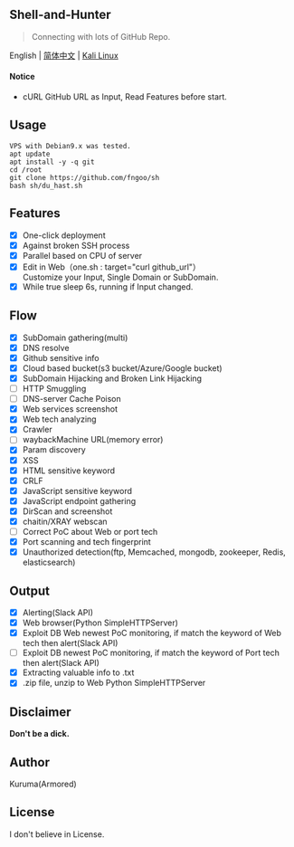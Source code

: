 Shell-and-Hunter
------
>Connecting with lots of GitHub Repo.  
  
English | [简体中文](./README_CN.md) | [Kali Linux](./split_for_kali-Debian7.md)  
  
#### Notice
- cURL GitHub URL as Input, Read Features before start.  
  
## Usage
``` 
VPS with Debian9.x was tested.  
apt update
apt install -y -q git
cd /root
git clone https://github.com/fngoo/sh
bash sh/du_hast.sh
```
## Features
- [x] One-click deployment 
- [x] Against broken SSH process
- [x] Parallel based on CPU of server
- [x] Edit in Web（one.sh : target="curl github_url"）  
Customize your Input, Single Domain or SubDomain.  
- [x] While true sleep 6s, running if Input changed.   
## Flow
- [x] SubDomain gathering(multi)
- [x] DNS resolve
- [x] Github sensitive info
- [x] Cloud based bucket(s3 bucket/Azure/Google bucket)
- [x] SubDomain Hijacking and Broken Link Hijacking
- [ ] HTTP Smuggling
- [ ] DNS-server Cache Poison
- [x] Web services screenshot
- [x] Web tech analyzing
- [x] Crawler
- [ ] waybackMachine URL(memory error)
- [x] Param discovery
- [x] XSS
- [x] HTML sensitive keyword
- [x] CRLF
- [x] JavaScript sensitive keyword
- [x] JavaScript endpoint gathering
- [x] DirScan and screenshot
- [x] chaitin/XRAY webscan
- [ ] Correct PoC about Web or port tech  
- [x] Port scanning and tech fingerprint  
- [x] Unauthorized detection(ftp, Memcached, mongodb, zookeeper, Redis, elasticsearch)  
## Output
- [x] Alerting(Slack API)
- [x] Web browser(Python SimpleHTTPServer)
- [x] Exploit DB Web newest PoC monitoring, if match the keyword of Web tech then alert(Slack API)  
- [ ] Exploit DB newest PoC monitoring, if match the keyword of Port tech then alert(Slack API)    
- [x] Extracting valuable info to .txt  
- [x] .zip file, unzip to Web Python SimpleHTTPServer  
## Disclaimer
**Don't be a dick.**   
## Author
Kuruma(Armored)
## License
I don't believe in License.
